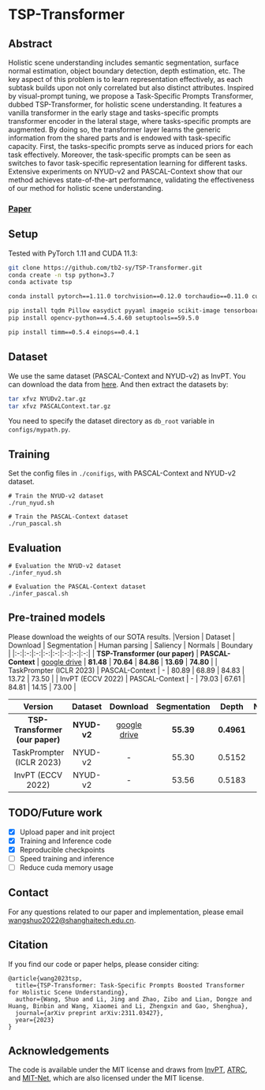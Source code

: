 # TSP-Transformer
## Abstract
Holistic scene understanding includes semantic segmentation, surface normal estimation, object boundary detection, depth estimation, etc. The key aspect of this problem
is to learn representation effectively, as each subtask builds
upon not only correlated but also distinct attributes. Inspired by visual-prompt tuning, we propose a Task-Specific
Prompts Transformer, dubbed TSP-Transformer, for holistic scene understanding. It features a vanilla transformer
in the early stage and tasks-specific prompts transformer
encoder in the lateral stage, where tasks-specific prompts
are augmented. By doing so, the transformer layer learns
the generic information from the shared parts and is endowed with task-specific capacity. First, the tasks-specific
prompts serve as induced priors for each task effectively.
Moreover, the task-specific prompts can be seen as switches
to favor task-specific representation learning for different
tasks. Extensive experiments on NYUD-v2 and PASCAL-Context show that our method achieves state-of-the-art performance, validating the effectiveness of our method for
holistic scene understanding.
### [Paper](https://arxiv.org/pdf/2311.03427.pdf) 

## Setup
Tested with PyTorch 1.11 and CUDA 11.3:
```bash
git clone https://github.com/tb2-sy/TSP-Transformer.git
conda create -n tsp python=3.7
conda activate tsp

conda install pytorch==1.11.0 torchvision==0.12.0 torchaudio==0.11.0 cudatoolkit=11.3 -c pytorch

pip install tqdm Pillow easydict pyyaml imageio scikit-image tensorboard
pip install opencv-python==4.5.4.60 setuptools==59.5.0

pip install timm==0.5.4 einops==0.4.1
```

## Dataset
We use the same dataset (PASCAL-Context and NYUD-v2) as InvPT. You can download the data from [here](https://github.com/prismformore/Multi-Task-Transformer/tree/main/InvPT).
And then extract the datasets by:
```bash
tar xfvz NYUDv2.tar.gz
tar xfvz PASCALContext.tar.gz
```
You need to specify the dataset directory as ```db_root``` variable in ```configs/mypath.py```. 

## Training
Set the config files in ```./conifigs```, with PASCAL-Context and NYUD-v2 dataset.
```
# Train the NYUD-v2 dataset
./run_nyud.sh

# Train the PASCAL-Context dataset
./run_pascal.sh
```
## Evaluation
```
# Evaluation the NYUD-v2 dataset
./infer_nyud.sh

# Evaluation the PASCAL-Context dataset
./infer_pascal.sh
```
## Pre-trained models
Please download the weights of our SOTA results.
|Version | Dataset | Download | Segmentation | Human parsing | Saliency | Normals | Boundary | 
|:-:|:-:|:-:|:-:|:-:|:-:|:-:|:-:|
| **TSP-Transformer (our paper)** | **PASCAL-Context** | [google drive](https://drive.google.com/file/d/1dtoHssJGA4rx4QRD8jnUnT1DijWi457y/view?usp=sharing) | **81.48** | **70.64** | **84.86** | **13.69** | **74.80** | 
| TaskPrompter (ICLR 2023) | PASCAL-Context | - | 80.89 | 68.89 | 84.83 | 13.72 | 73.50 |
| InvPT (ECCV 2022) | PASCAL-Context | - | 79.03 | 67.61 | 84.81 | 14.15 | 73.00 |

|Version | Dataset | Download | Segmentation | Depth | Normals | Boundary|
|:-:|:-:|:-:|:-:|:-:|:-:|:-:|
| **TSP-Transformer (our paper)** | **NYUD-v2** |[google drive](https://drive.google.com/file/d/1JAiawkZOqc7YEjw3c6tLblQFYs5KkMY6/view?usp=sharing)| **55.39** | **0.4961** | **18.44** | 77.50 |
| TaskPrompter   (ICLR 2023) |NYUD-v2| - | 55.30 | 0.5152 | 18.47 | **78.20** | 
|InvPT (ECCV 2022) |NYUD-v2|-| 53.56 | 0.5183 | 19.04 | 78.10 |


## TODO/Future work
- [x] Upload paper and init project
- [x] Training and Inference code
- [x] Reproducible checkpoints
- [ ] Speed training and inference
- [ ] Reduce cuda memory usage

## Contact
For any questions related to our paper and implementation, please email wangshuo2022@shanghaitech.edu.cn.

## Citation
If you find our code or paper helps, please consider citing:
```
@article{wang2023tsp,
  title={TSP-Transformer: Task-Specific Prompts Boosted Transformer for Holistic Scene Understanding},
  author={Wang, Shuo and Li, Jing and Zhao, Zibo and Lian, Dongze and Huang, Binbin and Wang, Xiaomei and Li, Zhengxin and Gao, Shenghua},
  journal={arXiv preprint arXiv:2311.03427},
  year={2023}
}
```

## Acknowledgements
The code is available under the MIT license and draws from [InvPT](https://github.com/prismformore/Multi-Task-Transformer/tree/main/InvPT), [ATRC](https://github.com/brdav/atrc), and [MIT-Net](https://github.com/SimonVandenhende/Multi-Task-Learning-PyTorch), which are also licensed under the MIT license.
